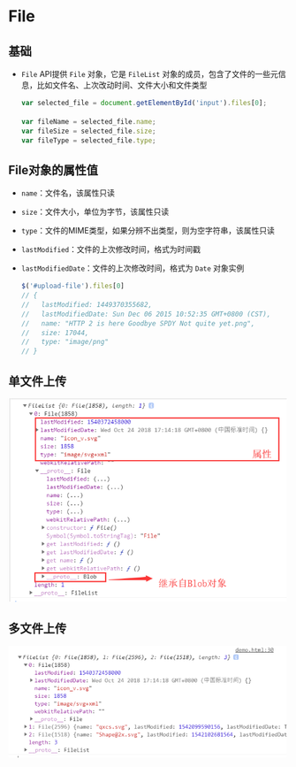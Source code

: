 # File

## 基础

- `File` API提供 `File` 对象，它是 `FileList` 对象的成员，包含了文件的一些元信息，比如文件名、上次改动时间、文件大小和文件类型

    ```js
    var selected_file = document.getElementById('input').files[0];

    var fileName = selected_file.name;
    var fileSize = selected_file.size;
    var fileType = selected_file.type;
    ```

## File对象的属性值

- `name`：文件名，该属性只读

- `size`：文件大小，单位为字节，该属性只读

- `type`：文件的MIME类型，如果分辨不出类型，则为空字符串，该属性只读

- `lastModified`：文件的上次修改时间，格式为时间戳

- `lastModifiedDate`：文件的上次修改时间，格式为 `Date` 对象实例

    ```js
    $('#upload-file').files[0]
    // {
    //   lastModified: 1449370355682,
    //   lastModifiedDate: Sun Dec 06 2015 10:52:35 GMT+0800 (CST),
    //   name: "HTTP 2 is here Goodbye SPDY Not quite yet.png",
    //   size: 17044,
    //   type: "image/png"
    // }
    ```

## 单文件上传

![单文件上传](image/单文件上传.png)

## 多文件上传

![多文件上传](image/多文件上传.png)
